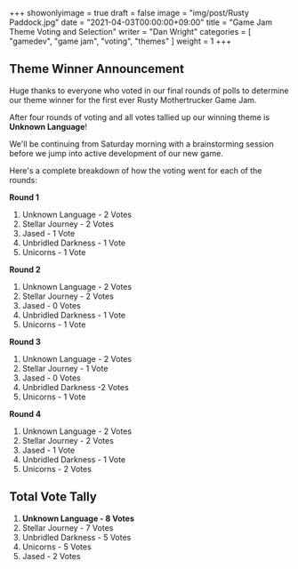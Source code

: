 +++
showonlyimage = true
draft = false
image = "img/post/Rusty Paddock.jpg"
date = "2021-04-03T00:00:00+09:00"
title = "Game Jam Theme Voting and Selection"
writer = "Dan Wright"
categories = [ "gamedev", "game jam", "voting", "themes" ]
weight = 1
+++

## Theme Winner Announcement

Huge thanks to everyone who voted in our final rounds of polls to determine our theme winner for the first ever Rusty Mothertrucker Game Jam. 

After four rounds of voting and all votes tallied up our winning theme is __Unknown Language__!

We'll be continuing from Saturday morning with a brainstorming session before we jump into active development of our new game.

Here's a complete breakdown of how the voting went for each of the rounds:

__Round 1__
1. Unknown Language - 2 Votes
2. Stellar Journey - 2 Votes
3. Jased - 1 Vote
4. Unbridled Darkness - 1 Vote
5. Unicorns - 1 Vote

__Round 2__
1. Unknown Language - 2 Votes
2. Stellar Journey - 2 Votes
3. Jased - 0 Votes
4. Unbridled Darkness - 1 Vote
5. Unicorns - 1 Vote

__Round 3__
1. Unknown Language - 2 Votes
2. Stellar Journey - 1 Vote
3. Jased - 0 Votes
4. Unbridled Darkness -2 Votes
5. Unicorns - 1 Vote

__Round 4__
1. Unknown Language - 2 Votes
2. Stellar Journey - 2 Votes
3. Jased - 1 Vote
4. Unbridled Darkness - 1 Vote
5. Unicorns - 2 Votes

## Total Vote Tally

1. __Unknown Language - 8 Votes__
2. Stellar Journey - 7 Votes
3. Unbridled Darkness - 5 Votes
4. Unicorns - 5 Votes
5. Jased - 2 Votes
